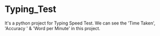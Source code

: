 # Typing_Test
It's a python project for Typing Speed Test. We can see the 'Time Taken', 'Accuracy ' &amp; 'Word per Minute' in this project.
